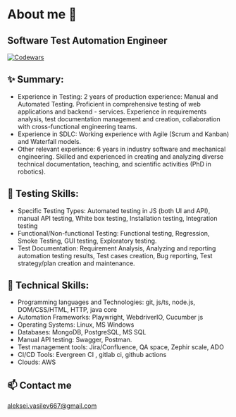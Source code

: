 # About me 👋
## Software Test Automation Engineer 
[![Codewars](https://www.codewars.com/users/aleksei.vasilev/badges/large)](https://www.codewars.com/users/aleksei.vasilev)
## ✨ Summary:
- Experience in Testing: 2 years of production experience: Manual and Automated Testing. Proficient in comprehensive testing of web applications and backend - services. Experience in requirements analysis, test documentation management and creation, collaboration with cross-functional engineering teams. 
- Experience in SDLC: Working experience with Agile (Scrum and Kanban) and Waterfall models.
- Other relevant experience:  6 years in industry software and mechanical engineering. Skilled and experienced in creating and analyzing diverse technical documentation, teaching, and scientific activities (PhD in robotics).
## 🧪 Testing Skills:
-  Specific Testing Types: Automated testing in JS (both UI and API), manual API testing, White box testing, Installation testing, Integration testing
- Functional/Non-functional Testing: Functional testing, Regression, Smoke Testing, GUI testing, Exploratory testing. 
- Test Documentation: Requirement Analysis, Analyzing and reporting automation testing results, Test cases creation, Bug reporting, Test strategy/plan creation and maintenance.  
## 🚀 Technical Skills:
 - Programming languages and Technologies:  git, js/ts, node.js, DOM/CSS/HTML, HTTP,  java core
 - Automation Frameworks: Playwright, WebdriverIO, Cucumber js
 - Operating Systems: Linux, MS Windows
 - Databases: MongoDB, PostgreSQL, MS SQL
 - Manual API testing: Swagger, Postman. 
 - Test management tools: Jira/Confluence, QA space, Zephir scale, ADO
 - CI/CD Tools: Evergreen CI , gitlab ci, github actions
 - Clouds: AWS
## 📫 Contact me
aleksei.vasilev667@gmail.com

